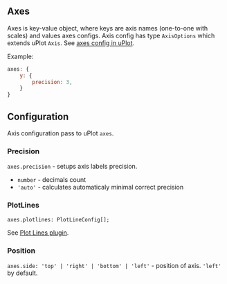 ## Axes

Axes is key-value object, where keys are axis names (one-to-one with scales) and values axes configs. Axis config has type `AxisOptions` which extends uPlot `Axis`. See [axes config in uPlot](https://github.com/leeoniya/uPlot/blob/c58561b91bb47e74f00ce43760c3edf988557e2e/dist/uPlot.d.ts#L904).

Example:

```js
axes: {
    y: {
        precision: 3,
    }
}
```

## Configuration

Axis configuration pass to uPlot `axes`.

### Precision

`axes.precision` - setups axis labels precision.

-   `number` - decimals count
-   `'auto'` - calculates automaticaly minimal correct precision

### PlotLines

`axes.plotlines: PlotLineConfig[];`

See [Plot Lines plugin](../plugins/plot-lines.md#plot-lines).

### Position

`axes.side: 'top' | 'right' | 'bottom' | 'left'` - position of axis. `'left'` by default.
